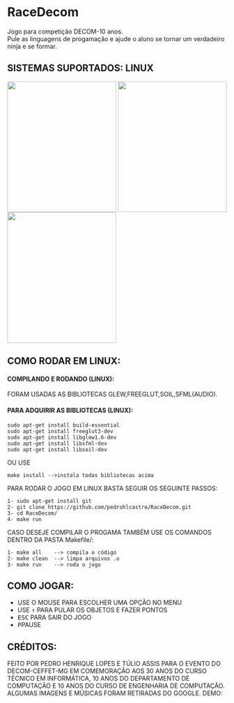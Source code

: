 # RaceDecom
Jogo para competição DECOM-10 anos.<br>
Pule as linguagens de progamação e ajude o aluno se tornar um verdadeiro ninja e se formar.
<h2>SISTEMAS SUPORTADOS: LINUX</h2>

<img align="center" src="https://github.com/pedrohlcastro/RaceDecom/blob/master/img/abertura.png?raw=true" width="250" height="300"/>
<img align="center" src="https://github.com/pedrohlcastro/RaceDecom/blob/master/img/aa.png?raw=true" width="250" height="300"/>
<img align="center" src="https://github.com/pedrohlcastro/RaceDecom/blob/master/img/bbb.png?raw=true" width="250" height="300"/>

<h2>COMO RODAR EM LINUX:</h2>

<h4>COMPILANDO E RODANDO (LINUX):</h4>

FORAM USADAS AS BIBLIOTECAS GLEW,FREEGLUT,SOIL,SFML(AUDIO).
<h4>PARA ADQUIRIR AS BIBLIOTECAS (LINUX):</h4>
	
	sudo apt-get install build-essential
	sudo apt-get install freeglut3-dev
	sudo apt-get install libglew1.6-dev
	sudo apt-get install libsfml-dev
	sudo apt-get install libsoil-dev

OU USE 

	make install -->instala todas bibliotecas acima

PARA RODAR O JOGO EM LINUX BASTA SEGUIR OS SEGUINTE PASSOS:
	
	1- sudo apt-get install git
	2- git clone https://github.com/pedrohlcastro/RaceDecom.git
	3- cd RaceDecom/
	4- make run

CASO DESEJE COMPILAR O PROGAMA TAMBÉM USE OS COMANDOS DENTRO DA PASTA Makefile/:

	1- make all    --> compila o código
	2- make clean  --> limpa arquivos .o
	3- make run    --> roda o jogo
	
<h2>COMO JOGAR:</h2>
<ul>
<li>USE O MOUSE PARA ESCOLHER UMA OPÇÃO NO MENU</li>
<li>USE <kbd>↑</kbd> PARA PULAR OS OBJETOS E FAZER PONTOS</li>
<li><kbd>ESC</kbd> PARA SAIR DO JOGO</li>
<li><kbd>P</kbd>PAUSE</li>
</ul>
<h2>CRÉDITOS:</h2>
FEITO POR PEDRO HENRIQUE LOPES E TÚLIO ASSIS PARA O EVENTO DO DECOM-CEFFET-MG EM COMEMORAÇÃO AOS 30 ANOS DO CURSO TÉCNICO EM INFORMÁTICA, 10 ANOS DO DEPARTAMENTO DE COMPUTAÇÃO E 10 ANOS DO CURSO DE ENGENHARIA DE COMPUTAÇÃO.
ALGUMAS IMAGENS E MÚSICAS FORAM RETIRADAS DO GOOGLE.
DEMO: 
